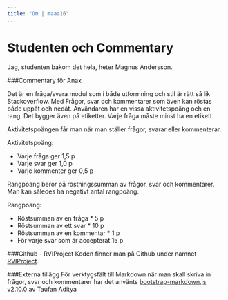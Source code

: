 ```yaml
---
title: "Om | maaa16"
...
```


Studenten och Commentary
=========================

Jag, studenten bakom det hela, heter Magnus Andersson.


###Commentary för Anax

Det är en fråga/svara modul som i både utformning och stil är rätt så lik Stackoverflow. Med Frågor, svar och kommentarer som även kan röstas både uppåt och nedåt. Användaren har en vissa aktivitetspoäng och en rang. Det bygger även på etiketter. Varje fråga måste minst ha en etikett.

Aktivitetspoängen får man när man ställer frågor, svarar eller kommenterar.

Aktivitetspoäng:

- Varje fråga ger 1,5 p
- Varje svar ger 1,0 p
- Varje kommenter ger 0,5 p

Rangpoäng beror på röstningssumman av frågor, svar och kommentarer. Man kan således ha negativt antal rangpoäng.

Rangpoäng:

- Röstsumman av en fråga * 5 p
- Röstsumman av ett svar * 10 p
- Röstsumman av en kommentar * 1 p
- För varje svar som är accepterat 15 p


###Github - RVIProject
Koden finner man på Github under namnet [RVIProject](https://github.com/bredsjomagnus/RVIProject).

###Externa tillägg
För verktygsfält till Markdown när man skall skriva in frågor, svar och kommentarer har det använts [bootstrap-markdown.js](http://github.com/toopay/bootstrap-markdown) v2.10.0 av Taufan Aditya
<!-- ![bth-logotyp](../htdocs/img/bth-128x128.png) -->
<!-- ![profilbild](../htdocs/img/magnus-128x128.png) -->
